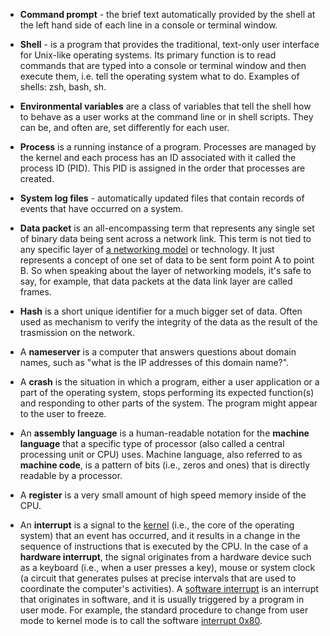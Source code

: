 * **Command prompt** - the brief text automatically provided by the shell at the left hand side of each line in a console or terminal window.

* **Shell** - is a program that provides the traditional, text-only user interface for Unix-like operating systems. Its primary function is to read commands that are typed into a console or terminal window and then execute them, i.e. tell the operating system what to do. Examples of shells: zsh, bash, sh.

* **Environmental variables** are a class of variables that tell the shell how to behave as a user works at the command line or in shell scripts. They can be, and often are, set differently for each user.

* **Process** is a running instance of a program. Processes are managed by the kernel and each process has an ID associated with it called the process ID (PID). This PID is assigned in the order that processes are created.

* **System log files** - automatically updated files that contain records of events that have occurred on a system.

* **Data packet** is an all-encompassing term that represents any single set of binary data being sent across a network link. This term is not tied to any specific layer of [a networking model](networking-modes.md) or technology. It just represents a concept of one set of data to be sent form point A to point B. So when speaking about the layer of networking models, it's safe to say, for example, that data packets at the data link layer are called frames.

* **Hash** is a short unique identifier for a much bigger set of data. Often used as mechanism to verify the integrity of the data as the result of the trasmission on the network.

* A **nameserver** is a computer that answers questions about domain names, such as "what is the IP addresses of this domain name?".

* A **crash** is the situation in which a program, either a user application or a part of the operating system, stops performing its expected function(s) and responding to other parts of the system. The program might appear to the user to freeze.

* An **assembly language** is a human-readable notation for the **machine language** that a specific type of processor (also called a central processing unit or CPU) uses. Machine language, also referred to as **machine code**, is a pattern of bits (i.e., zeros and ones) that is directly readable by a processor.

* A **register** is a very small amount of high speed memory inside of the CPU.

* An **interrupt** is a signal to the [kernel](kernel.md) (i.e., the core of the operating system) that an event has occurred, and it results in a change in the sequence of instructions that is executed by the CPU. In the case of a **hardware interrupt**, the signal originates from a hardware device such as a keyboard (i.e., when a user presses a key), mouse or system clock (a circuit that generates pulses at precise intervals that are used to coordinate the computer's activities). A [software interrupt](http://www.linfo.org/software_interrupt.html) is an interrupt that originates in software, and it is usually triggered by a program in user mode. For example, the standard procedure to change from user mode to kernel mode is to call the software [interrupt 0x80](http://www.linfo.org/int_0x80.html).
